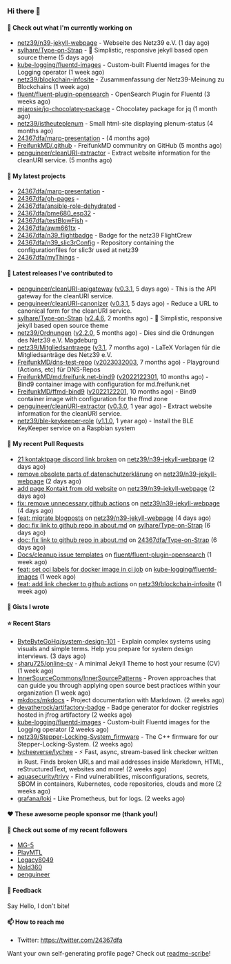 ### Hi there 👋

#### 👷 Check out what I'm currently working on

- [netz39/n39-jekyll-webpage](https://github.com/netz39/n39-jekyll-webpage) - Webseite des Netz39 e.V. (1 day ago)
- [sylhare/Type-on-Strap](https://github.com/sylhare/Type-on-Strap) - 🎨 Simplistic, responsive jekyll based open source theme (5 days ago)
- [kube-logging/fluentd-images](https://github.com/kube-logging/fluentd-images) - Custom-built Fluentd images for the Logging operator (1 week ago)
- [netz39/blockchain-infosite](https://github.com/netz39/blockchain-infosite) - Zusammenfassung der Netz39-Meinung zu Blockchains (1 week ago)
- [fluent/fluent-plugin-opensearch](https://github.com/fluent/fluent-plugin-opensearch) - OpenSearch Plugin for Fluentd  (3 weeks ago)
- [mjarosie/jq-chocolatey-package](https://github.com/mjarosie/jq-chocolatey-package) - Chocolatey package for jq (1 month ago)
- [netz39/istheuteplenum](https://github.com/netz39/istheuteplenum) - Small html-site displaying plenum-status (4 months ago)
- [24367dfa/marp-presentation](https://github.com/24367dfa/marp-presentation) -  (4 months ago)
- [FreifunkMD/.github](https://github.com/FreifunkMD/.github) - FreifunkMD communitry on GitHub (5 months ago)
- [penguineer/cleanURI-extractor](https://github.com/penguineer/cleanURI-extractor) - Extract website information for the cleanURI service. (5 months ago)

#### 🌱 My latest projects

- [24367dfa/marp-presentation](https://github.com/24367dfa/marp-presentation) - 
- [24367dfa/gh-pages](https://github.com/24367dfa/gh-pages) - 
- [24367dfa/ansible-role-dehydrated](https://github.com/24367dfa/ansible-role-dehydrated) - 
- [24367dfa/bme680_esp32](https://github.com/24367dfa/bme680_esp32) - 
- [24367dfa/testBlowFish](https://github.com/24367dfa/testBlowFish) - 
- [24367dfa/awm661tx](https://github.com/24367dfa/awm661tx) - 
- [24367dfa/n39_flightbadge](https://github.com/24367dfa/n39_flightbadge) - Badge for the netz39 FlightCrew
- [24367dfa/n39_slic3rConfig](https://github.com/24367dfa/n39_slic3rConfig) - Repository containing the configurationfiles for slic3r used at netz39
- [24367dfa/myThings](https://github.com/24367dfa/myThings) - 

#### 🔭 Latest releases I've contributed to

- [penguineer/cleanURI-apigateway](https://github.com/penguineer/cleanURI-apigateway) ([v0.3.1](https://github.com/penguineer/cleanURI-apigateway/releases/tag/v0.3.1), 5 days ago) - This is the API gateway for the cleanURI service.
- [penguineer/cleanURI-canonizer](https://github.com/penguineer/cleanURI-canonizer) ([v0.3.1](https://github.com/penguineer/cleanURI-canonizer/releases/tag/v0.3.1), 5 days ago) - Reduce a URL to canonical form for the cleanURI service.
- [sylhare/Type-on-Strap](https://github.com/sylhare/Type-on-Strap) ([v2.4.6](https://github.com/sylhare/Type-on-Strap/releases/tag/v2.4.6), 2 months ago) - 🎨 Simplistic, responsive jekyll based open source theme
- [netz39/Ordnungen](https://github.com/netz39/Ordnungen) ([v2.2.0](https://github.com/netz39/Ordnungen/releases/tag/v2.2.0), 5 months ago) - Dies sind die Ordnungen des Netz39 e.V. Magdeburg
- [netz39/Mitgliedsantraege](https://github.com/netz39/Mitgliedsantraege) ([v3.1](https://github.com/netz39/Mitgliedsantraege/releases/tag/v3.1), 7 months ago) - LaTeX Vorlagen für die Mitgliedsanträge des Netz39 e.V.
- [FreifunkMD/dns-test-repo](https://github.com/FreifunkMD/dns-test-repo) ([v2023032003](https://github.com/FreifunkMD/dns-test-repo/releases/tag/v2023032003), 7 months ago) - Playground (Actions, etc) für DNS-Repos
- [FreifunkMD/md.freifunk.net-bind9](https://github.com/FreifunkMD/md.freifunk.net-bind9) ([v2022122301](https://github.com/FreifunkMD/md.freifunk.net-bind9/releases/tag/v2022122301), 10 months ago) - Bind9 container image with configuration for md.freifunk.net
- [FreifunkMD/ffmd-bind9](https://github.com/FreifunkMD/ffmd-bind9) ([v2022122201](https://github.com/FreifunkMD/ffmd-bind9/releases/tag/v2022122201), 10 months ago) - Bind9 container image with configuration for the ffmd zone
- [penguineer/cleanURI-extractor](https://github.com/penguineer/cleanURI-extractor) ([v0.3.0](https://github.com/penguineer/cleanURI-extractor/releases/tag/v0.3.0), 1 year ago) - Extract website information for the cleanURI service.
- [netz39/ble-keykeeper-role](https://github.com/netz39/ble-keykeeper-role) ([v1.1.0](https://github.com/netz39/ble-keykeeper-role/releases/tag/v1.1.0), 1 year ago) - Install the BLE KeyKeeper service on a Raspbian system

#### 🔨 My recent Pull Requests

- [21 kontaktpage discord link broken](https://github.com/netz39/n39-jekyll-webpage/pull/22) on [netz39/n39-jekyll-webpage](https://github.com/netz39/n39-jekyll-webpage) (2 days ago)
- [remove obsolete parts of datenschutzerklärung](https://github.com/netz39/n39-jekyll-webpage/pull/20) on [netz39/n39-jekyll-webpage](https://github.com/netz39/n39-jekyll-webpage) (2 days ago)
- [add page Kontakt from old website](https://github.com/netz39/n39-jekyll-webpage/pull/18) on [netz39/n39-jekyll-webpage](https://github.com/netz39/n39-jekyll-webpage) (2 days ago)
- [fix: remove unnecessary github actions](https://github.com/netz39/n39-jekyll-webpage/pull/11) on [netz39/n39-jekyll-webpage](https://github.com/netz39/n39-jekyll-webpage) (4 days ago)
- [feat: migrate blogposts](https://github.com/netz39/n39-jekyll-webpage/pull/9) on [netz39/n39-jekyll-webpage](https://github.com/netz39/n39-jekyll-webpage) (4 days ago)
- [doc: fix link to github repo in about.md](https://github.com/sylhare/Type-on-Strap/pull/400) on [sylhare/Type-on-Strap](https://github.com/sylhare/Type-on-Strap) (6 days ago)
- [doc: fix link to github repo in about.md](https://github.com/24367dfa/Type-on-Strap/pull/1) on [24367dfa/Type-on-Strap](https://github.com/24367dfa/Type-on-Strap) (6 days ago)
- [Docs/cleanup issue templates](https://github.com/fluent/fluent-plugin-opensearch/pull/119) on [fluent/fluent-plugin-opensearch](https://github.com/fluent/fluent-plugin-opensearch) (1 week ago)
- [feat: set oci labels for docker image in ci job](https://github.com/kube-logging/fluentd-images/pull/77) on [kube-logging/fluentd-images](https://github.com/kube-logging/fluentd-images) (1 week ago)
- [feat: add link checker to github actions](https://github.com/netz39/blockchain-infosite/pull/11) on [netz39/blockchain-infosite](https://github.com/netz39/blockchain-infosite) (1 week ago)

#### 📓 Gists I wrote


#### ⭐ Recent Stars

- [ByteByteGoHq/system-design-101](https://github.com/ByteByteGoHq/system-design-101) - Explain complex systems using visuals and simple terms. Help you prepare for system design interviews. (3 days ago)
- [sharu725/online-cv](https://github.com/sharu725/online-cv) - A minimal Jekyll Theme to host your resume (CV) (1 week ago)
- [InnerSourceCommons/InnerSourcePatterns](https://github.com/InnerSourceCommons/InnerSourcePatterns) - Proven approaches that can guide you through applying open source best practices within your organization (1 week ago)
- [mkdocs/mkdocs](https://github.com/mkdocs/mkdocs) - Project documentation with Markdown. (2 weeks ago)
- [devatherock/artifactory-badge](https://github.com/devatherock/artifactory-badge) - Badge generator for docker registries hosted in jfrog artifactory (2 weeks ago)
- [kube-logging/fluentd-images](https://github.com/kube-logging/fluentd-images) - Custom-built Fluentd images for the Logging operator (2 weeks ago)
- [netz39/Stepper-Locking-System_firmware](https://github.com/netz39/Stepper-Locking-System_firmware) - The C&#43;&#43; firmware for our Stepper-Locking-System. (2 weeks ago)
- [lycheeverse/lychee](https://github.com/lycheeverse/lychee) - ⚡ Fast, async, stream-based link checker written in Rust. Finds broken URLs and mail addresses inside Markdown, HTML, reStructuredText, websites and more! (2 weeks ago)
- [aquasecurity/trivy](https://github.com/aquasecurity/trivy) - Find vulnerabilities, misconfigurations, secrets, SBOM in containers, Kubernetes, code repositories, clouds and more (2 weeks ago)
- [grafana/loki](https://github.com/grafana/loki) - Like Prometheus, but for logs. (2 weeks ago)

#### ❤️ These awesome people sponsor me (thank you!)


#### 👯 Check out some of my recent followers

- [MG-5](https://github.com/MG-5)
- [PlayMTL](https://github.com/PlayMTL)
- [Legacy8049](https://github.com/Legacy8049)
- [Nold360](https://github.com/Nold360)
- [penguineer](https://github.com/penguineer)

#### 💬 Feedback

Say Hello, I don't bite!

#### 📫 How to reach me

- Twitter: https://twitter.com/24367dfa

Want your own self-generating profile page? Check out [readme-scribe](https://github.com/muesli/readme-scribe)!